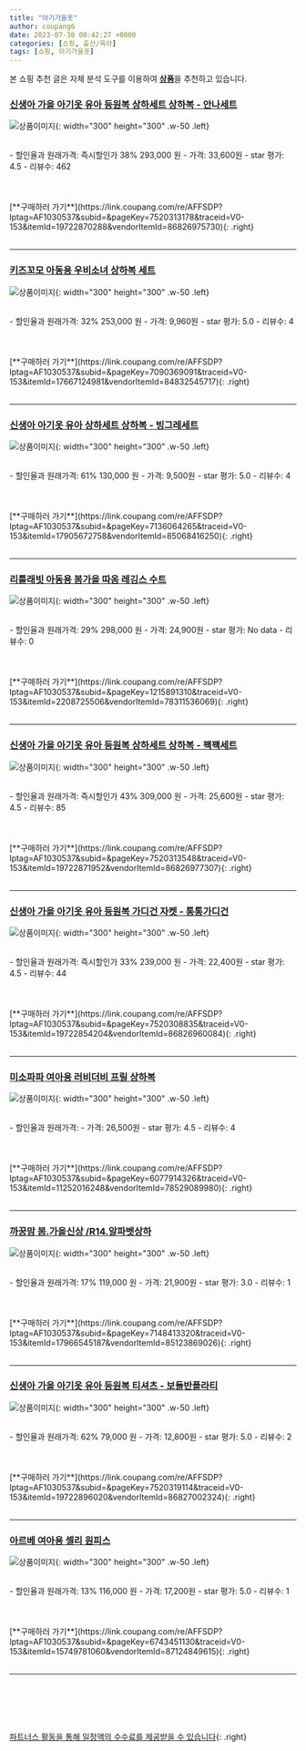 ```yaml
---
title: "아기가을옷"
author: coupang6
date: 2023-07-30 00:42:27 +0800
categories: [쇼핑, 출산/육아]
tags: [쇼핑, 아기가을옷]
---
```


본 쇼핑 추천 글은 자체 분석 도구를 이용하여 [**상품**](https://link.coupang.com/a/bao1ui)을 추천하고 있습니다.

### [신생아 가을 아기옷 유아 등원복 상하세트 상하복 - 안나세트](https://link.coupang.com/re/AFFSDP?lptag=AF1030537&subid=&pageKey=7520313178&traceid=V0-153&itemId=19722870288&vendorItemId=86826975730)

![상품이미지](https://thumbnail7.coupangcdn.com/thumbnails/remote/230x230ex/image/vendor_inventory/9cc9/f7f5b7f6bef530350f3a8bbe64a5cc39b7e2092d9f805a513aca77fb66b2.jpg){: width="300" height="300" .w-50 .left}


<br>
- 할인율과 원래가격: 즉시할인가 38%  293,000   원
- 가격: 33,600원
- star 평가: 4.5
- 리뷰수: 462
<br>
<br>
<br>
<br>
[**구매하러 가기**](https://link.coupang.com/re/AFFSDP?lptag=AF1030537&subid=&pageKey=7520313178&traceid=V0-153&itemId=19722870288&vendorItemId=86826975730){: .right}
<br>
<br>

---

### [키즈꼬모 아동용 우비소녀 상하복 세트](https://link.coupang.com/re/AFFSDP?lptag=AF1030537&subid=&pageKey=7090369091&traceid=V0-153&itemId=17667124981&vendorItemId=84832545717)

![상품이미지](https://thumbnail9.coupangcdn.com/thumbnails/remote/230x230ex/image/rs_quotation_api/usy7gdxj/4420c9aea15641078b9e3b5406764700.jpg){: width="300" height="300" .w-50 .left}


<br>
- 할인율과 원래가격: 32%  253,000   원
- 가격: 9,960원
- star 평가: 5.0
- 리뷰수: 4
<br>
<br>
<br>
<br>
[**구매하러 가기**](https://link.coupang.com/re/AFFSDP?lptag=AF1030537&subid=&pageKey=7090369091&traceid=V0-153&itemId=17667124981&vendorItemId=84832545717){: .right}
<br>
<br>

---

### [신생아 아기옷 유아 상하세트 상하복 - 빙그레세트](https://link.coupang.com/re/AFFSDP?lptag=AF1030537&subid=&pageKey=7136064265&traceid=V0-153&itemId=17905672758&vendorItemId=85068416250)

![상품이미지](https://thumbnail7.coupangcdn.com/thumbnails/remote/230x230ex/image/vendor_inventory/eeff/253f4bd0b7e45840e8ed6d5469abfec7411259bbf5cc86300cf57d21a8e1.jpg){: width="300" height="300" .w-50 .left}


<br>
- 할인율과 원래가격: 61%  130,000   원
- 가격: 9,500원
- star 평가: 5.0
- 리뷰수: 4
<br>
<br>
<br>
<br>
[**구매하러 가기**](https://link.coupang.com/re/AFFSDP?lptag=AF1030537&subid=&pageKey=7136064265&traceid=V0-153&itemId=17905672758&vendorItemId=85068416250){: .right}
<br>
<br>

---

### [리틀래빗 아동용 봄가을 따옴 레깅스 수트](https://link.coupang.com/re/AFFSDP?lptag=AF1030537&subid=&pageKey=1215891310&traceid=V0-153&itemId=2208725506&vendorItemId=78311536069)

![상품이미지](https://thumbnail10.coupangcdn.com/thumbnails/remote/230x230ex/image/vendor_inventory/d138/40f703f15c2c814a50e378a3fa290c37c54e58c63b0cbf9d61daee25a5ca.jpg){: width="300" height="300" .w-50 .left}


<br>
- 할인율과 원래가격: 29%  298,000   원
- 가격: 24,900원
- star 평가: No data
- 리뷰수: 0
<br>
<br>
<br>
<br>
[**구매하러 가기**](https://link.coupang.com/re/AFFSDP?lptag=AF1030537&subid=&pageKey=1215891310&traceid=V0-153&itemId=2208725506&vendorItemId=78311536069){: .right}
<br>
<br>

---

### [신생아 가을 아기옷 유아 등원복 상하세트 상하복 - 꽥꽥세트](https://link.coupang.com/re/AFFSDP?lptag=AF1030537&subid=&pageKey=7520313548&traceid=V0-153&itemId=19722871952&vendorItemId=86826977307)

![상품이미지](https://thumbnail7.coupangcdn.com/thumbnails/remote/230x230ex/image/vendor_inventory/aef5/fbecef5b6bc196cd64c3695fc9dcdf1e478926aacd96010710c052210a1a.jpg){: width="300" height="300" .w-50 .left}


<br>
- 할인율과 원래가격: 즉시할인가 43%  309,000   원
- 가격: 25,600원
- star 평가: 4.5
- 리뷰수: 85
<br>
<br>
<br>
<br>
[**구매하러 가기**](https://link.coupang.com/re/AFFSDP?lptag=AF1030537&subid=&pageKey=7520313548&traceid=V0-153&itemId=19722871952&vendorItemId=86826977307){: .right}
<br>
<br>

---

### [신생아 가을 아기옷 유아 등원복 가디건 자켓 - 통통가디건](https://link.coupang.com/re/AFFSDP?lptag=AF1030537&subid=&pageKey=7520308835&traceid=V0-153&itemId=19722854204&vendorItemId=86826960084)

![상품이미지](https://thumbnail7.coupangcdn.com/thumbnails/remote/230x230ex/image/vendor_inventory/03f9/b502903c3186c11e0b3953ae7bab99b897111a566229c4c4a0402126a0b7.jpg){: width="300" height="300" .w-50 .left}


<br>
- 할인율과 원래가격: 즉시할인가 33%  239,000   원
- 가격: 22,400원
- star 평가: 4.5
- 리뷰수: 44
<br>
<br>
<br>
<br>
[**구매하러 가기**](https://link.coupang.com/re/AFFSDP?lptag=AF1030537&subid=&pageKey=7520308835&traceid=V0-153&itemId=19722854204&vendorItemId=86826960084){: .right}
<br>
<br>

---

### [미소파파 여아용 러비더비 프릴 상하복](https://link.coupang.com/re/AFFSDP?lptag=AF1030537&subid=&pageKey=6077914326&traceid=V0-153&itemId=11252016248&vendorItemId=78529089980)

![상품이미지](https://thumbnail6.coupangcdn.com/thumbnails/remote/230x230ex/image/retail/images/2021/09/13/10/3/bc59a9b8-c1f0-4cda-b3da-d8d7ccc501ac.jpg){: width="300" height="300" .w-50 .left}


<br>
- 할인율과 원래가격: 
- 가격: 26,500원
- star 평가: 4.5
- 리뷰수: 4
<br>
<br>
<br>
<br>
[**구매하러 가기**](https://link.coupang.com/re/AFFSDP?lptag=AF1030537&subid=&pageKey=6077914326&traceid=V0-153&itemId=11252016248&vendorItemId=78529089980){: .right}
<br>
<br>

---

### [까꿍맘 봄.가을신상 /R14.알파벳상하](https://link.coupang.com/re/AFFSDP?lptag=AF1030537&subid=&pageKey=7148413320&traceid=V0-153&itemId=17966545187&vendorItemId=85123869026)

![상품이미지](https://thumbnail6.coupangcdn.com/thumbnails/remote/230x230ex/image/vendor_inventory/d522/9847086b8fb3714a6b552231148995d64753a72b8f3c4cedc7a320ce0034.jpg){: width="300" height="300" .w-50 .left}


<br>
- 할인율과 원래가격: 17%  119,000   원
- 가격: 21,900원
- star 평가: 3.0
- 리뷰수: 1
<br>
<br>
<br>
<br>
[**구매하러 가기**](https://link.coupang.com/re/AFFSDP?lptag=AF1030537&subid=&pageKey=7148413320&traceid=V0-153&itemId=17966545187&vendorItemId=85123869026){: .right}
<br>
<br>

---

### [신생아 가을 아기옷 유아 등원복 티셔츠 - 보들반폴라티](https://link.coupang.com/re/AFFSDP?lptag=AF1030537&subid=&pageKey=7520319114&traceid=V0-153&itemId=19722896020&vendorItemId=86827002324)

![상품이미지](https://thumbnail9.coupangcdn.com/thumbnails/remote/230x230ex/image/vendor_inventory/850a/f3ac3d7c2d60cb4d94af6e1ac2c985d5fcac8e71cf210cd407d550cb9af0.jpg){: width="300" height="300" .w-50 .left}


<br>
- 할인율과 원래가격: 62%  79,000   원
- 가격: 12,800원
- star 평가: 5.0
- 리뷰수: 2
<br>
<br>
<br>
<br>
[**구매하러 가기**](https://link.coupang.com/re/AFFSDP?lptag=AF1030537&subid=&pageKey=7520319114&traceid=V0-153&itemId=19722896020&vendorItemId=86827002324){: .right}
<br>
<br>

---

### [아르베 여아용 셀리 원피스](https://link.coupang.com/re/AFFSDP?lptag=AF1030537&subid=&pageKey=6743451130&traceid=V0-153&itemId=15749781060&vendorItemId=87124849615)

![상품이미지](https://thumbnail8.coupangcdn.com/thumbnails/remote/230x230ex/image/vendor_inventory/a8e7/0b1c4cc401ec1f543e99fe393830c75f7e30e45477280acacb7424e73f2a.png){: width="300" height="300" .w-50 .left}


<br>
- 할인율과 원래가격: 13%  116,000   원
- 가격: 17,200원
- star 평가: 5.0
- 리뷰수: 1
<br>
<br>
<br>
<br>
[**구매하러 가기**](https://link.coupang.com/re/AFFSDP?lptag=AF1030537&subid=&pageKey=6743451130&traceid=V0-153&itemId=15749781060&vendorItemId=87124849615){: .right}
<br>
<br>

---
<br><br><br><br><br> [파트너스 활동을 통해 일정액의 수수료를 제공받을 수 있습니다](https://link.coupang.com/a/bao1ui){: .right}